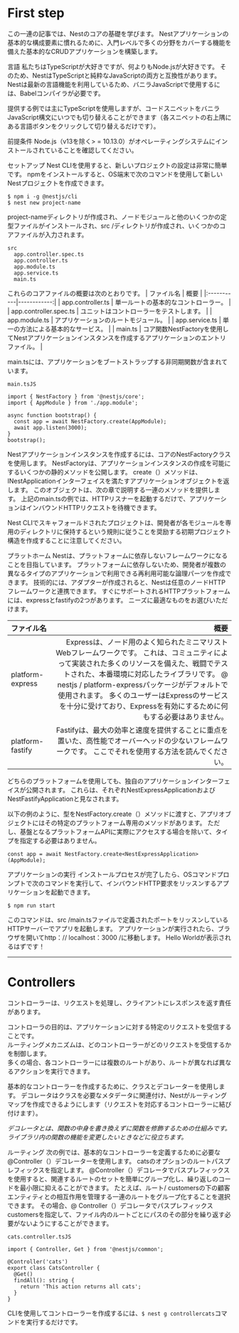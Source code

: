 # First step

この一連の記事では、Nestのコアの基礎を学びます。 Nestアプリケーションの基本的な構成要素に慣れるために、入門レベルで多くの分野をカバーする機能を備えた基本的なCRUDアプリケーションを構築します。

言語
私たちはTypeScriptが大好きですが、何よりもNode.jsが大好きです。 そのため、NestはTypeScriptと純粋なJavaScriptの両方と互換性があります。 Nestは最新の言語機能を利用しているため、バニラJavaScriptで使用するには、Babelコンパイラが必要です。

提供する例では主にTypeScriptを使用しますが、コードスニペットをバニラJavaScript構文にいつでも切り替えることができます（各スニペットの右上隅にある言語ボタンをクリックして切り替えるだけです）。

前提条件
Node.js（v13を除く> = 10.13.0）がオペレーティングシステムにインストールされていることを確認してください。

セットアップ
Nest CLIを使用すると、新しいプロジェクトの設定は非常に簡単です。 npmをインストールすると、OS端末で次のコマンドを使用して新しいNestプロジェクトを作成できます。

```
$ npm i -g @nestjs/cli
$ nest new project-name
```

project-nameディレクトリが作成され、ノードモジュールと他のいくつかの定型ファイルがインストールされ、src /ディレクトリが作成され、いくつかのコアファイルが入力されます。
```
src
  app.controller.spec.ts
  app.controller.ts
  app.module.ts
  app.service.ts
  main.ts
```

これらのコアファイルの概要は次のとおりです。
| ファイル名 | 概要 |
|:-----------|------------:|
| app.controller.ts | 単一ルートの基本的なコントローラー。 |
| app.controller.spec.ts | ユニットはコントローラーをテストします。 |
| app.module.ts | アプリケーションのルートモジュール。 |
| app.service.ts | 単一の方法による基本的なサービス。 |
| main.ts | コア関数NestFactoryを使用してNestアプリケーションインスタンスを作成するアプリケーションのエントリファイル。 |

main.tsには、アプリケーションをブートストラップする非同期関数が含まれています。
```
main.tsJS

import { NestFactory } from '@nestjs/core';
import { AppModule } from './app.module';

async function bootstrap() {
  const app = await NestFactory.create(AppModule);
  await app.listen(3000);
}
bootstrap();
```

Nestアプリケーションインスタンスを作成するには、コアのNestFactoryクラスを使用します。 NestFactoryは、アプリケーションインスタンスの作成を可能にするいくつかの静的メソッドを公開します。 create（）メソッドは、INestApplicationインターフェイスを満たすアプリケーションオブジェクトを返します。 このオブジェクトは、次の章で説明する一連のメソッドを提供します。 上記のmain.tsの例では、HTTPリスナーを起動するだけで、アプリケーションはインバウンドHTTPリクエストを待機できます。

Nest CLIでスキャフォールドされたプロジェクトは、開発者が各モジュールを専用のディレクトリに保持するという規則に従うことを奨励する初期プロジェクト構造を作成することに注意してください。

プラットホーム
Nestは、プラットフォームに依存しないフレームワークになることを目指しています。 プラットフォームに依存しないため、開発者が複数の異なるタイプのアプリケーションで利用できる再利用可能な論理パーツを作成できます。 技術的には、アダプターが作成されると、Nestは任意のノードHTTPフレームワークと連携できます。 すぐにサポートされるHTTPプラットフォームには、expressとfastifyの2つがあります。 ニーズに最適なものをお選びいただけます。

| ファイル名 | 概要 |
|:-----------|------------:|
| platform-express | Expressは、ノード用のよく知られたミニマリストWebフレームワークです。 これは、コミュニティによって実装された多くのリソースを備えた、戦闘でテストされた、本番環境に対応したライブラリです。 @ nestjs / platform-expressパッケージがデフォルトで使用されます。 多くのユーザーはExpressのサービスを十分に受けており、Expressを有効にするために何もする必要はありません。 |
| platform-fastify | Fastifyは、最大の効率と速度を提供することに重点を置いた、高性能でオーバーヘッドの少ないフレームワークです。 ここでそれを使用する方法を読んでください。 |

どちらのプラットフォームを使用しても、独自のアプリケーションインターフェイスが公開されます。 これらは、それぞれNestExpressApplicationおよびNestFastifyApplicationと見なされます。

以下の例のように、型をNestFactory.create（）メソッドに渡すと、アプリオブジェクトにはその特定のプラットフォーム専用のメソッドがあります。 ただし、基盤となるプラットフォームAPIに実際にアクセスする場合を除いて、タイプを指定する必要はありません。

```
const app = await NestFactory.create<NestExpressApplication>(AppModule);
```
アプリケーションの実行
インストールプロセスが完了したら、OSコマンドプロンプトで次のコマンドを実行して、インバウンドHTTP要求をリッスンするアプリケーションを起動できます。
```
$ npm run start
```
このコマンドは、src /main.tsファイルで定義されたポートをリッスンしているHTTPサーバーでアプリを起動します。 アプリケーションが実行されたら、ブラウザを開いてhttp：// localhost：3000 /に移動します。 Hello Worldが表示されるはずです！

***

# Controllers

コントローラーは、リクエストを処理し、クライアントにレスポンスを返す責任があります。  

コントローラの目的は、アプリケーションに対する特定のリクエストを受信することです。  
ルーティングメカニズムは、どのコントローラーがどのリクエストを受信するかを制御します。    
多くの場合、各コントローラーには複数のルートがあり、ルートが異なれば異なるアクションを実行できます。

基本的なコントローラーを作成するために、クラスとデコレーターを使用します。 デコレータはクラスを必要なメタデータに関連付け、Nestがルーティングマップを作成できるようにします（リクエストを対応するコントローラーに結び付けます）。  

*デコレータとは、関数の中身を書き換えずに関数を修飾するための仕組みです。
ライブラリ内の関数の機能を変更したいときなどに役立ちます。*  

ルーティング
次の例では、基本的なコントローラーを定義するために必要な@Controller（）デコレーターを使用します。 catsのオプションのルートパスプレフィックスを指定します。 @Controller（）デコレータでパスプレフィックスを使用すると、関連するルートのセットを簡単にグループ化し、繰り返しのコードを最小限に抑えることができます。 たとえば、ルート/ customersの下の顧客エンティティとの相互作用を管理する一連のルートをグループ化することを選択できます。 その場合、@ Controller（）デコレータでパスプレフィックスcustomersを指定して、ファイル内のルートごとにパスのその部分を繰り返す必要がないようにすることができます。

```
cats.controller.tsJS

import { Controller, Get } from '@nestjs/common';

@Controller('cats')
export class CatsController {
  @Get()
  findAll(): string {
    return 'This action returns all cats';
  }
}
```

CLIを使用してコントローラーを作成するには、`$ nest g controllercats`コマンドを実行するだけです。






